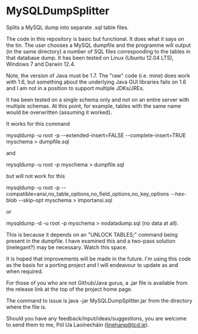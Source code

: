 MySQLDumpSplitter
=================

Splits a MySQL dump into separate .sql table files.


The code in this repository is basic but functional. It does
what it says on the tin. The user chooses a MySQL dumpfile
and the programme will output (in the same directory) a number
of SQL files corresponding to the tables in that database
dump. It has been tested on Linux (Ubuntu 12.04 LTS),  Windows 7 and Darwin 12.4.

Note, the version of Java must be 1.7. The "raw" code (i.e. mine) does work with 1.6, but something about
the underlying Java GUI libraries fails on 1.6 and I am not in a position to support multiple JDKs/JREs.

It has been tested on a single schema only and not on an
entire server with multiple schemas. At this point, for example,
tables with the same name would be overwritten (assuming it worked).

It works for this command

mysqldump -u root -p --extended-insert=FALSE --complete-insert=TRUE myschema > dumpfile.sql

and

mysqldump -u root -p myschema > dumpfile.sql

but will not work for this

mysqldump -u root -p --compatible=ansi,no_table_options,no_field_options,no_key_options 
--hex-blob --skip-opt myschema > importansi.sql

or

mysqldump -d -u root -p myschema > nodatadump.sql (no data at all).

This is because it depends on an "UNLOCK TABLES;" command being present in
the dumpfile. I have examined this and a two-pass solution (inelegant?) may be necessary. Watch this space.

It is hoped that improvements will be made in the future. I'm
using this code as the basis for a porting project and I will
endeavour to update as and when required.

For those of you who are not Github/Java gurus, a .jar file is
available from the release link at the top of the project home
page.

The command to issue is
java -jar MySQLDumpSplitter.jar 
from the directory where the file is.

Should you have any feedback/input/ideas/suggestions, you are welcome 
to send them to me, Pól Ua Laoínecháin (linehanp@tcd.ie).
  
  

